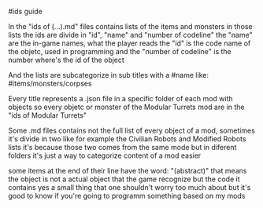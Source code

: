 #ids guide

In the "ids of (...).md" files contains lists of the items and monsters
in those lists the ids are divide in "id", "name" and "number of codeline"
	the "name" are the in-game names, what the player reads
	the "id" is the code name of the objetc, used in programming
	and the "number of codeline" is the number where's the id of the object
	
And the lists are subcategorize in sub titles with a #name like:
#items/monsters/corpses

Every title represents a .json file in a specific folder of each mod with objects
so every objetc or monster of the Modular Turrets mod are in the "ids of Modular Turrets"

Some .md files contains not the full list of every object of a mod, sometimes it's divide in two
like for example the Civilian Robots and Modified Robots lists
it's because those two comes from the same mode but in diferent folders
it's just a way to categorize content of a mod easier

some items at the end of their line have the word: "(abstract)"
that means the object is not a actual object that the game recognize but the code it contains yes
a small thing that one shouldn't worry too much about but it's good to know if you're going to programm something based on my mods

